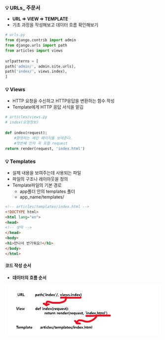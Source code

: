 

### 💡 URLs_ 주문서 

* **URL => VIEW => TEMPLATE**
* 기초 과정을 작성해보고 데이터 흐름 확인해보기 

```python
# urls.py
from django.contrib import admin
from django.urls import path
from articles import views

urlpatterns = [
path('admin/', admin.site.urls),
path('index/', views.index),
]
```



### 💡 Views

* HTTP 요청을 수신하고 HTTP응답을 변환하는 함수 작성 
* Template에게 HTTP 응답 서식을 맡김 

```python
# articles/views.py
# index(요청정보)

def index(request):
    #환영하는 메인 페이지를 보여준다. 
    #첫번째 인자 꼭 포함 request
return render(request, 'index.html')
```



### 💡 Templates

* 실제 내용을 보여주는데 사용되는 파일 
* 파일의 구조나 레이아웃을 정의 
* Template파일의 기본 경로 
  * app폴더 안의 templates 폴더 
  * app_name/templates/

```html
<!-- articles/templates/index.html -->
<!DOCTYPE html>
<html lang="en">
<head>
<!-- 생략 -->
</head>
<body>
<h1>만나서 반가워요!</h1>
</body>
</html>
```



#### 코드 작성 순서 

* **데이터의 흐름 순서** 

![image-20220925211826299](assets/image-20220925211826299.png)